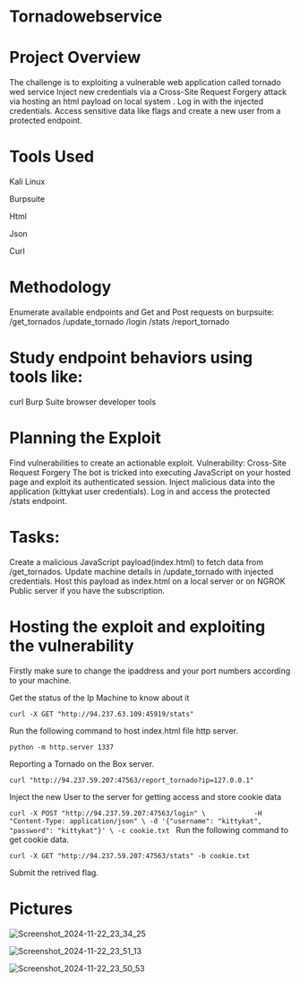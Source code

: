 # Tornadowebservice

# Project Overview
The challenge is to exploiting a vulnerable web application called tornado wed service
Inject new credentials via a Cross-Site Request Forgery attack via hosting an html payload on local system .
Log in with the injected credentials.
Access sensitive data like flags and create a new user from a protected endpoint.

# Tools Used
Kali Linux

Burpsuite

Html

Json

Curl

# Methodology
Enumerate available endpoints and Get and Post requests on burpsuite:
/get_tornados
/update_tornado
/login
/stats
/report_tornado

# Study endpoint behaviors using tools like:
curl
Burp Suite 
browser developer tools

# Planning the Exploit

Find vulnerabilities to create an actionable exploit.
Vulnerability: Cross-Site Request Forgery
The bot is tricked into executing JavaScript on your hosted page and exploit its authenticated session.
Inject malicious data into the application (kittykat user credentials).
Log in and access the protected /stats endpoint.

# Tasks:
Create a malicious JavaScript payload(index.html) to fetch data from /get_tornados.
Update machine details in /update_tornado with injected credentials.
Host this payload as index.html on a local server or on NGROK Public server if you have the subscription.

# Hosting the exploit and exploiting the vulnerability

Firstly make sure to change the ipaddress and your port numbers according to your machine.

Get the status of the Ip Machine to know about it

`curl -X GET "http://94.237.63.109:45919/stats"`

Run the following command to host index.html file http server.

`python -m http.server 1337`

Reporting a Tornado on the Box server.

`curl "http://94.237.59.207:47563/report_tornado?ip=127.0.0.1"`

Inject the new User to the server for getting access and store cookie data

`curl -X POST "http://94.237.59.207:47563/login" \           
-H "Content-Type: application/json" \
-d '{"username": "kittykat", "password": "kittykat"}' \
-c cookie.txt
`
Run the following command to get cookie data.

`curl -X GET "http://94.237.59.207:47563/stats" -b cookie.txt`

Submit the retrived flag.

# Pictures
![Screenshot_2024-11-22_23_34_25](https://github.com/user-attachments/assets/b56d6354-713c-4e9e-8692-8e1b9c355b17)

![Screenshot_2024-11-22_23_51_13](https://github.com/user-attachments/assets/18d85946-bff7-461c-a9d5-4182be43abb7)


![Screenshot_2024-11-22_23_50_53](https://github.com/user-attachments/assets/5d8c63d1-1578-4331-a8b2-85daa8de0eb7)


